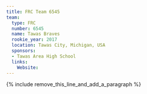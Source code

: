 ```yaml
---
title: FRC Team 6545
team:
  type: FRC
  number: 6545
  name: Tawas Braves
  rookie_year: 2017
  location: Tawas City, Michigan, USA
  sponsors:
  - Tawas Area High School
  links:
    Website:
---
```


{% include remove_this_line_and_add_a_paragraph %}